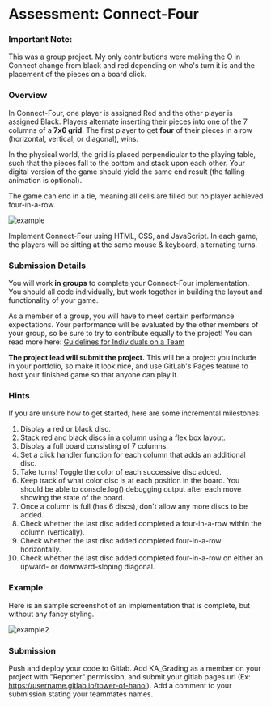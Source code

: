 # Assessment: Connect-Four #

### Important Note: ###

This was a group project. My only contributions were making the O in Connect change from black and red depending on who's turn it is and the placement of the pieces on a board click.


### Overview ###

In Connect-Four, one player is assigned Red and the other player is assigned Black. Players alternate inserting their pieces into one of the 7 columns of a **7x6 grid**. The first player to get **four** of their pieces in a row (horizontal, vertical, or diagonal), wins.

In the physical world, the grid is placed perpendicular to the playing table, such that the pieces fall to the bottom and stack upon each other. Your digital version of the game should yield the same end result (the falling animation is optional).

The game can end in a tie, meaning all cells are filled but no player achieved four-in-a-row.

![example](http://mathworld.wolfram.com/images/gifs/connect4.gif)

Implement Connect-Four using HTML, CSS, and JavaScript. In each game, the players will be sitting at the same mouse & keyboard, alternating turns.

### Submission Details ###

You will work **in groups** to complete your Connect-Four implementation. You should all code individually, but work together in building the layout and functionality of your game.

As a member of a group, you will have to meet certain performance expectations. Your performance will be evaluated by the other members of your group, so be sure to try to contribute equally to the project! You can read more here: [Guidelines for Individuals on a Team](https://docs.google.com/document/d/1SmfHAwjDHVRmcXyoF1LsWU5OpOC6ok5L-1sKakPQJjM/edit)

**The project lead will submit the project.** This will be a project you include in your portfolio, so make it look nice, and use GitLab's Pages feature to host your finished game so that anyone can play it.

### Hints ###

If you are unsure how to get started, here are some incremental milestones:

1. Display a red or black disc.
2. Stack red and black discs in a column using a flex box layout.
3. Display a full board consisting of 7 columns.
4. Set a click handler function for each column that adds an additional disc.
5. Take turns! Toggle the color of each successive disc added.
6. Keep track of what color disc is at each position in the board. You should be able to console.log() debugging output after each move showing the state of the board.
7. Once a column is full (has 6 discs), don't allow any more discs to be added.
8. Check whether the last disc added completed a four-in-a-row within the column (vertically).
9. Check whether the last disc added completed four-in-a-row horizontally.
10. Check whether the last disc added completed four-in-a-row on either an upward- or downward-sloping diagonal.

### Example ###

Here is an sample screenshot of an implementation that is complete, but without any fancy styling.

![example2](https://i.snag.gy/15lyOr.jpg)

### Submission ###

Push and deploy your code to Gitlab. Add KA_Grading as a member on your project with "Reporter" permission, and submit your gitlab pages url (Ex: https://username.gitlab.io/tower-of-hanoi). Add a comment to your submission stating your teammates names.
